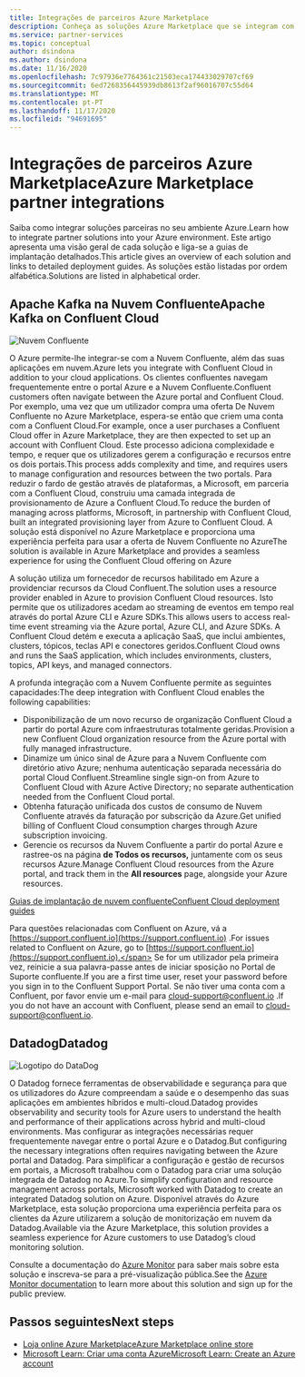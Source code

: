 ```yaml
---
title: Integrações de parceiros Azure Marketplace
description: Conheça as soluções Azure Marketplace que se integram com o seu ambiente Azure e obtenha link para guias de implementação de parceiros microsoft.
ms.service: partner-services
ms.topic: conceptual
author: dsindona
ms.author: dsindona
ms.date: 11/16/2020
ms.openlocfilehash: 7c97936e7764361c21503eca174433029707cf69
ms.sourcegitcommit: 6ed7268356445939db8613f2af96016707c55d64
ms.translationtype: MT
ms.contentlocale: pt-PT
ms.lasthandoff: 11/17/2020
ms.locfileid: "94691695"
---
```

# <a name="azure-marketplace-partner-integrations"></a><span data-ttu-id="dcc8b-103">Integrações de parceiros Azure Marketplace</span><span class="sxs-lookup"><span data-stu-id="dcc8b-103">Azure Marketplace partner integrations</span></span>

<span data-ttu-id="dcc8b-104">Saiba como integrar soluções parceiras no seu ambiente Azure.</span><span class="sxs-lookup"><span data-stu-id="dcc8b-104">Learn how to integrate partner solutions into your Azure environment.</span></span> <span data-ttu-id="dcc8b-105">Este artigo apresenta uma visão geral de cada solução e liga-se a guias de implantação detalhados.</span><span class="sxs-lookup"><span data-stu-id="dcc8b-105">This article gives an overview of each solution and links to detailed deployment guides.</span></span> <span data-ttu-id="dcc8b-106">As soluções estão listadas por ordem alfabética.</span><span class="sxs-lookup"><span data-stu-id="dcc8b-106">Solutions are listed in alphabetical order.</span></span> 

## <a name="apache-kafka-on-confluent-cloud"></a><span data-ttu-id="dcc8b-107">Apache Kafka na Nuvem Confluente</span><span class="sxs-lookup"><span data-stu-id="dcc8b-107">Apache Kafka on Confluent Cloud</span></span>

![Nuvem Confluente](./media/partners/confluent-cloud.png)

<span data-ttu-id="dcc8b-109">O Azure permite-lhe integrar-se com a Nuvem Confluente, além das suas aplicações em nuvem.</span><span class="sxs-lookup"><span data-stu-id="dcc8b-109">Azure lets you integrate with Confluent Cloud in addition to your cloud applications.</span></span> <span data-ttu-id="dcc8b-110">Os clientes confluentes navegam frequentemente entre o portal Azure e a Nuvem Confluente.</span><span class="sxs-lookup"><span data-stu-id="dcc8b-110">Confluent customers often navigate between the Azure portal and Confluent Cloud.</span></span> <span data-ttu-id="dcc8b-111">Por exemplo, uma vez que um utilizador compra uma oferta De Nuvem Confluente no Azure Marketplace, espera-se então que criem uma conta com a Confluent Cloud.</span><span class="sxs-lookup"><span data-stu-id="dcc8b-111">For example, once a user purchases a Confluent Cloud offer in Azure Marketplace, they are then expected to set up an account with Confluent Cloud.</span></span> <span data-ttu-id="dcc8b-112">Este processo adiciona complexidade e tempo, e requer que os utilizadores gerem a configuração e recursos entre os dois portais.</span><span class="sxs-lookup"><span data-stu-id="dcc8b-112">This process adds complexity and time, and requires users to manage configuration and resources between the two portals.</span></span> <span data-ttu-id="dcc8b-113">Para reduzir o fardo de gestão através de plataformas, a Microsoft, em parceria com a Confluent Cloud, construiu uma camada integrada de provisionamento de Azure a Confluent Cloud.</span><span class="sxs-lookup"><span data-stu-id="dcc8b-113">To reduce the burden of managing across platforms, Microsoft, in partnership with Confluent Cloud, built an integrated provisioning layer from Azure to Confluent Cloud.</span></span> <span data-ttu-id="dcc8b-114">A solução está disponível no Azure Marketplace e proporciona uma experiência perfeita para usar a oferta de Nuvem Confluente no Azure</span><span class="sxs-lookup"><span data-stu-id="dcc8b-114">The solution is available in Azure Marketplace and  provides a seamless experience for using the Confluent Cloud offering on Azure</span></span>

<span data-ttu-id="dcc8b-115">A solução utiliza um fornecedor de recursos habilitado em Azure a providenciar recursos da Cloud Confluent.</span><span class="sxs-lookup"><span data-stu-id="dcc8b-115">The solution uses a resource provider enabled in Azure to provision Confluent Cloud resources.</span></span> <span data-ttu-id="dcc8b-116">Isto permite que os utilizadores acedam ao streaming de eventos em tempo real através do portal Azure CLI e Azure SDKs.</span><span class="sxs-lookup"><span data-stu-id="dcc8b-116">This allows users to access real-time event streaming via the Azure portal, Azure CLI, and Azure SDKs.</span></span> <span data-ttu-id="dcc8b-117">A Confluent Cloud detém e executa a aplicação SaaS, que inclui ambientes, clusters, tópicos, teclas API e conectores geridos.</span><span class="sxs-lookup"><span data-stu-id="dcc8b-117">Confluent Cloud owns and runs the SaaS application, which includes environments, clusters, topics, API keys, and managed connectors.</span></span>

<span data-ttu-id="dcc8b-118">A profunda integração com a Nuvem Confluente permite as seguintes capacidades:</span><span class="sxs-lookup"><span data-stu-id="dcc8b-118">The deep integration with Confluent Cloud enables the following capabilities:</span></span>

- <span data-ttu-id="dcc8b-119">Disponibilização de um novo recurso de organização Confluent Cloud a partir do portal Azure com infraestruturas totalmente geridas.</span><span class="sxs-lookup"><span data-stu-id="dcc8b-119">Provision a new Confluent Cloud organization resource from the Azure portal with fully managed infrastructure.</span></span>
- <span data-ttu-id="dcc8b-120">Dinamize um único sinal de Azure para a Nuvem Confluente com diretório ativo Azure; nenhuma autenticação separada necessária do portal Cloud Confluent.</span><span class="sxs-lookup"><span data-stu-id="dcc8b-120">Streamline single sign-on from Azure to Confluent Cloud with Azure Active Directory; no separate authentication needed from the Confluent Cloud portal.</span></span>
- <span data-ttu-id="dcc8b-121">Obtenha faturação unificada dos custos de consumo de Nuvem Confluente através da faturação por subscrição da Azure.</span><span class="sxs-lookup"><span data-stu-id="dcc8b-121">Get unified billing of Confluent Cloud consumption charges through Azure subscription invoicing.</span></span>
- <span data-ttu-id="dcc8b-122">Gerencie os recursos da Nuvem Confluente a partir do portal Azure e rastree-os na página **de Todos os recursos,** juntamente com os seus recursos Azure.</span><span class="sxs-lookup"><span data-stu-id="dcc8b-122">Manage Confluent Cloud resources from the Azure portal, and track them in the **All resources** page, alongside your Azure resources.</span></span>

[<span data-ttu-id="dcc8b-123">Guias de implantação de nuvem confluente</span><span class="sxs-lookup"><span data-stu-id="dcc8b-123">Confluent Cloud deployment guides</span></span>](https://docs.confluent.io/current/cloud/marketplace/index.html)

<span data-ttu-id="dcc8b-124">Para questões relacionadas com Confluent on Azure, vá a [https://support.confluent.io](https://support.confluent.io) .</span><span class="sxs-lookup"><span data-stu-id="dcc8b-124">For issues related to Confluent on Azure, go to [https://support.confluent.io](https://support.confluent.io).</span></span> <span data-ttu-id="dcc8b-125">Se for um utilizador pela primeira vez, reinicie a sua palavra-passe antes de iniciar sposição no Portal de Suporte confluente.</span><span class="sxs-lookup"><span data-stu-id="dcc8b-125">If you are a first time user, reset your password before you sign in to the Confluent Support Portal.</span></span> <span data-ttu-id="dcc8b-126">Se não tiver uma conta com a Confluent, por favor envie um e-mail para [cloud-support@confluent.io](mailto:cloud-support@confluent.io) .</span><span class="sxs-lookup"><span data-stu-id="dcc8b-126">If you do not have an account with Confluent, please send an email to [cloud-support@confluent.io](mailto:cloud-support@confluent.io).</span></span>

## <a name="datadog"></a><span data-ttu-id="dcc8b-127">Datadog</span><span class="sxs-lookup"><span data-stu-id="dcc8b-127">Datadog</span></span>

![Logotipo do DataDog](./media/partners/datadog.png)

<span data-ttu-id="dcc8b-129">O Datadog fornece ferramentas de observabilidade e segurança para que os utilizadores do Azure compreendam a saúde e o desempenho das suas aplicações em ambientes híbridos e multi-cloud.</span><span class="sxs-lookup"><span data-stu-id="dcc8b-129">Datadog provides observability and security tools for Azure users to understand the health and performance of their applications across hybrid and multi-cloud environments.</span></span> <span data-ttu-id="dcc8b-130">Mas configurar as integrações necessárias requer frequentemente navegar entre o portal Azure e o Datadog.</span><span class="sxs-lookup"><span data-stu-id="dcc8b-130">But configuring the necessary integrations often requires navigating between the Azure portal and Datadog.</span></span> <span data-ttu-id="dcc8b-131">Para simplificar a configuração e gestão de recursos em portais, a Microsoft trabalhou com o Datadog para criar uma solução integrada de Datadog no Azure.</span><span class="sxs-lookup"><span data-stu-id="dcc8b-131">To simplify configuration and resource management across portals, Microsoft worked with Datadog to create an integrated Datadog solution on Azure.</span></span> <span data-ttu-id="dcc8b-132">Disponível através do Azure Marketplace, esta solução proporciona uma experiência perfeita para os clientes da Azure utilizarem a solução de monitorização em nuvem da Datadog.</span><span class="sxs-lookup"><span data-stu-id="dcc8b-132">Available via the Azure Marketplace, this solution provides a seamless experience for Azure customers to use Datadog’s cloud monitoring solution.</span></span>

<span data-ttu-id="dcc8b-133">Consulte a documentação do [Azure Monitor](/azure/azure-monitor/platform/partners#datadog) para saber mais sobre esta solução e inscreva-se para a pré-visualização pública.</span><span class="sxs-lookup"><span data-stu-id="dcc8b-133">See the [Azure Monitor documentation](/azure/azure-monitor/platform/partners#datadog) to learn more about this solution and sign up for the public preview.</span></span>

## <a name="next-steps"></a><span data-ttu-id="dcc8b-134">Passos seguintes</span><span class="sxs-lookup"><span data-stu-id="dcc8b-134">Next steps</span></span>

- [<span data-ttu-id="dcc8b-135">Loja online Azure Marketplace</span><span class="sxs-lookup"><span data-stu-id="dcc8b-135">Azure Marketplace online store</span></span>](https://azure.microsoft.com/marketplace/)
- [<span data-ttu-id="dcc8b-136">Microsoft Learn: Criar uma conta Azure</span><span class="sxs-lookup"><span data-stu-id="dcc8b-136">Microsoft Learn: Create an Azure account</span></span>](/learn/modules/create-an-azure-account/)

